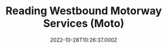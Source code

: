 ---
date: 2022-10-28T10:26:37.000Z
title: Reading Westbound Motorway Services (Moto)
latitude: 51.4236876109289
longitude: -1.037188512363243
url: http://www.moto-way.com
category: checkin
---